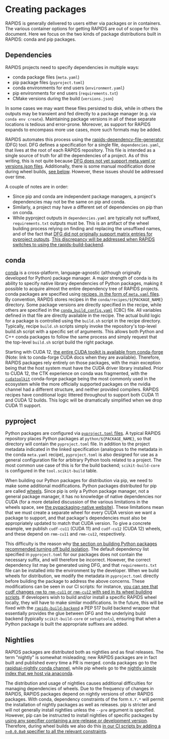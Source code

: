 # Creating packages

RAPIDS is generally delivered to users either via packages or in containers.
The various container options for getting RAPIDS are out of scope for this document.
Here we focus on the two kinds of package distributions built in RAPIDS: conda and pip packages.

## Dependencies

RAPIDS projects need to specify dependencies in multiple ways:

- conda package files (`meta.yaml`)
- pip package files (`pyproject.toml`)
- conda environments for end users (`environment.yaml`)
- pip environments for end users (`requirements.txt`)
- CMake versions during the build (`versions.json`)

In some cases we may want these files persisted to disk, while in others the outputs may be transient and fed directly to a package manager (e.g. via `conda env create`).
Maintaining package versions in all of these separate locations is tedious and error-prone.
Moreover, as support for RAPIDS expands to encompass more use cases, more such formats may be added.

RAPIDS automates this process using the [rapids-dependency-file-generator](https://github.com/rapidsai/dependency-file-generator/) (DFG) tool.
DFG defines a specification for a single file, `dependencies.yaml`, that lives at the root of each RAPIDS repository.
This file is intended as a single source of truth for all the dependencies of a project.
As of this writing, this is not quite because [DFG does not yet support meta.yaml or versions.json files](https://github.com/rapidsai/dependency-file-generator/issues/7).
Additionally, there is some manual modification done during wheel builds, [see below](#pyproject).
However, these issues should be addressed over time.

A couple of notes are in order:

- Since pip and conda are independent package managers, a project's dependencies may not be the same on pip and conda.
- Similarly, a project may have a different set of dependencies on pip than on conda.
- While pyproject outputs in `dependencies.yaml` are typically not suffixed, `requirements.txt` outputs must be. This is an artifact of the wheel building process relying on finding and replacing the unsuffixed names, and of the fact that [DFG did not originally support matrix entries for pyproject outputs](https://github.com/rapidsai/dependency-file-generator/pull/70). [This discrepancy will be addressed when RAPIDS switches to using the rapids-build-backend](#pyproject).

## conda

[conda](https://docs.conda.io/en/latest/) is a cross-platform, language-agnostic (although originally developed for Python) package manager.
A major strength of conda is its ability to specify native library dependencies of Python packages, making it possible to acquire almost the entire dependency tree of RAPIDS projects.
conda packages are specified using [recipes, in the form of `meta.yaml` files](https://docs.conda.io/projects/conda-build/en/latest/resources/define-metadata.html).
By convention, RAPIDS stores recipes in the `conda/recipes/${PACKAGE_NAME}` directory.
Some package versions are directly specified in the recipe, while others are specified in the [`conda_build_config.yaml`](https://docs.conda.io/projects/conda-build/en/stable/resources/variants.html) (CBC) file.
All variables defined in that file are directly available in the recipe.
The actual build logic for a package is controlled using the `build.sh` script in the recipe directory.
Typically, recipe `build.sh` scripts simply invoke the repository's top-level build.sh script with a specific set of arguments.
This allows both Python and C++ conda packages to follow the same process and simply request that the top-level `build.sh` script build the right package.

Starting with CUDA 12, [the entire CUDA toolkit is available from conda-forge](https://github.com/conda-forge/staged-recipes/issues/21382) (Note: link to conda-forge CUDA docs when they are available).
Therefore, RAPIDS packages rely entirely on those packages, with the main exception being that the host system must have the CUDA driver library installed.
Prior to CUDA 12, the CTK experience on conda was fragmented, with the [`cudatoolkit`](https://anaconda.org/conda-forge/cudatoolkit) conda-forge package being the most commonly used in the ecosystem while the more officially supported packages on the nvidia channel had a different structure, and neither provided compilers.
RAPIDS recipes have conditional logic littered throughout to support both CUDA 11 and CUDA 12 builds.
This logic will be dramatically simplified when we drop CUDA 11 support.

## pyproject

Python packages are configured via [`pyproject.toml` files](https://packaging.python.org/en/latest/specifications/pyproject-toml/).
A typical RAPIDS repository places Python packages at `python/${PACKAGE_NAME}`, so that directory will contain the `pyproject.toml` file.
In addition to the project metadata indicated in the linked specification (analogous to the metadata in the conda `meta.yaml` recipe), `pyproject.toml` is also designed for use as a general configuration file for arbitrary Python tools related to a project.
The most common use case of this is for the build backend; `scikit-build-core` is configured in the `tool.scikit-build` table.

When building our Python packages for distribution via pip, we need to make some additional modifications.
Python packages distributed for pip are called [wheels](https://packaging.python.org/en/latest/guides/distributing-packages-using-setuptools/#wheels).
Since pip is only a Python package manager, not a general package manager, it has no knowledge of native dependencies nor CUDA (for a more detailed discussion of the various limitations in the wheels space, see [the pypackaging-native website](https://pypackaging-native.github.io/)).
These limitations mean that we must create a separate wheel for every CUDA version we want a package to support, and that package's dependencies must also be appropriately updated to match that CUDA version.
To give a concrete example, we publish `cudf-cu11` (CUDA 11) and `cudf-cu12` (CUDA 12) wheels, and these depend on `rmm-cu11` and `rmm-cu12`, respectively.

This difficulty is the reason why [the section on building Python packages recommended turning off build isolation](building.md#python-packages).
The default dependency list specified in `pyproject.toml` for our packages does not contain the necessary suffix, and will therefore be incorrect.
However, the correct dependency list may be generated using DFG, and that `requirements.txt` file can be installed into the environment by the developer.
When we build wheels for distribution, we modify the metadata in `pyproject.toml` directly before building the package to address the above concerns.
These modifications can be seen in our CI scripts: for instance, [you can see that cudf changes `rmm` to `rmm-cu11` or `rmm-cu12` with sed in its wheel building scripts](https://github.com/rapidsai/cudf/blob/branch-24.06/ci/build_wheel.sh#L42).
If developers wish to build and/or install a specific RAPIDS wheel locally, they will have to make similar modifications.
In the future, this will be fixed with the [`rapids-build-backend`](https://github.com/rapidsai/rapids-build-backend/) a PEP 517 build backend wrapper that essentially provides the glue between DFG and the underlying build backend (typically `scikit-build-core` or `setuptools`), ensuring that when a Python package is built the appropriate suffixes are added.

## Nightlies

RAPIDS packages are distributed both as nightlies and as final releases.
The term "nightly" is somewhat misleading; new RAPIDS packages are in fact built and published every time a PR is merged.
conda packages go to the [rapidsai-nightly conda channel](https://anaconda.org/rapidsai-nightly/), while pip wheels go to the [nightly simple index that we host via anaconda](https://anaconda.org/rapidsai-wheels-nightly/repo?type=pypi&label=main).

The distribution and usage of nightlies causes additional difficulties for managing dependencies of wheels.
Due to the frequency of changes in RAPIDS, RAPIDS packages depend on nightly versions of other RAPIDS packages.
With conda, dependency constraints of the form `X.Y.*` will permit the installation of nightly packages as well as releases.
pip is stricter and will not generally install nightlies unless the `--pre` argument is specified.
However, pip can be instructed to install nightlies of specific packages by [using any specifier containing a pre-release or development version](https://pip.pypa.io/en/stable/cli/pip_install/#pre-release-versions).
Therefore, during wheel builds we also do this [in our CI scripts by adding a `>=0.0.0a0` specifier to all the relevant constraints](https://github.com/rapidsai/cudf/blob/branch-24.06/ci/build_wheel.sh#L34).
